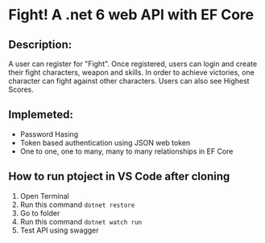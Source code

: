 # Fight! A .net 6 web API with EF Core

## Description:
A user can register for "Fight". Once registered, users can login and create their fight characters, weapon and skills. In order to achieve victories, one character can fight against other characters. Users can also see Highest Scores.

## Implemeted:
* Password Hasing
* Token based authentication using JSON web token
* One to one, one to many, many to many relationships in EF Core

## How to run ptoject in VS Code after cloning
1. Open Terminal
2. Run this command ``dotnet restore``
3. Go to folder
4. Run this command ``dotnet watch run``
5. Test API using swagger
